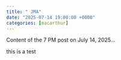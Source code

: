 ```yaml
---
title: " JMA"
date: "2025-07-14 19:00:00 +0000"
categories: [macarthur]
---
```

Content of the 7 PM post on July 14, 2025...

this is a test
